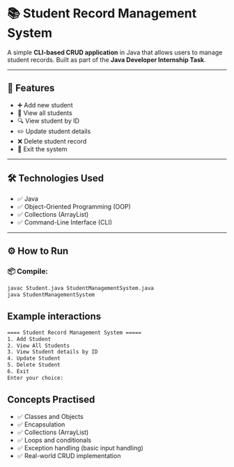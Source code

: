 # 📚 Student Record Management System

A simple **CLI-based CRUD application** in Java that allows users to manage student records. Built as part of the **Java Developer Internship Task**.

---

## 🚀 Features

- ➕ Add new student
- 👀 View all students
- 🔍 View student by ID
- ✏️ Update student details
- ❌ Delete student record
- 🚪 Exit the system

---

## 🛠️ Technologies Used

- ✅ Java
- ✅ Object-Oriented Programming (OOP)
- ✅ Collections (ArrayList)
- ✅ Command-Line Interface (CLI)

---

## ⚙️ How to Run

### 📦 Compile:
```bash
javac Student.java StudentManagementSystem.java
java StudentManagementSystem
```
## Example interactions

```bash
==== Student Record Management System =====
1. Add Student
2. View All Students
3. View Student details by ID
4. Update Student
5. Delete Student
6. Exit
Enter your choice:
```

## Concepts Practised
- ✅ Classes and Objects
- ✅ Encapsulation
- ✅ Collections (ArrayList)
- ✅ Loops and conditionals
- ✅ Exception handling (basic input handling)
- ✅ Real-world CRUD implementation




